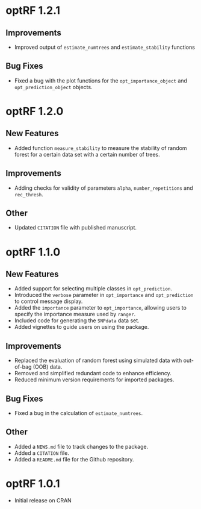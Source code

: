 # optRF 1.2.1

## Improvements

-   Improved output of `estimate_numtrees` and `estimate_stability` functions

## Bug Fixes

-   Fixed a bug with the plot functions for the `opt_importance_object` and `opt_prediction_object` objects.

# optRF 1.2.0

## New Features

-   Added function `measure_stability` to measure the stability of random forest for a certain data set with a certain number of trees.

## Improvements

-   Adding checks for validity of parameters `alpha`, `number_repetitions` and `rec_thresh`.

## Other

-   Updated `CITATION` file with published manuscript.

# optRF 1.1.0

## New Features

-   Added support for selecting multiple classes in `opt_prediction`.
-   Introduced the `verbose` parameter in `opt_importance` and `opt_prediction` to control message display.
-   Added the `importance` parameter to `opt_importance`, allowing users to specify the importance measure used by `ranger`.
-   Included code for generating the `SNPdata` data set.
-   Added vignettes to guide users on using the package.

## Improvements

-   Replaced the evaluation of random forest using simulated data with out-of-bag (OOB) data.
-   Removed and simplified redundant code to enhance efficiency.
-   Reduced minimum version requirements for imported packages.

## Bug Fixes

-   Fixed a bug in the calculation of `estimate_numtrees`.

## Other

-   Added a `NEWS.md` file to track changes to the package.
-   Added a `CITATION` file.
-   Added a `README.md` file for the Github repository.

# optRF 1.0.1

-   Initial release on CRAN
